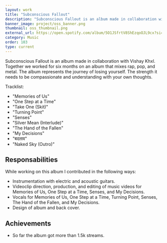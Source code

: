 ```yaml
---
layout: work
title: "Subconscious Fallout"
description: "Subconscious Fallout is an album made in collaboration with Vishay Khxl. Together we worked for six months on an album that mixes rap, pop, and metal."
banner_image: project/oss_banner.png
thumbnail: oss_thumbnail.png
external_url: https://open.spotify.com/album/5O1JSfrtV8ShEzqoOJL9cx?si=HvJS2nYpTlKclF4030KBiQ
category: Music
order: 103
type: current
---
```


Subconscious Fallout is an album made in collaboration with Vishay Khxl. Together we worked for six months on an album that mixes rap, pop, and metal.
The album represents the journey of losing yourself. The strength it needs to be compassionate and understanding with your own thoughts.

Tracklist:
- "Memories of Us"
- "One Step at a Time"
- "Take One (Skit)"
- "Turning Point"
- "Senses"
- "Silver Mean (Interlude)"
- "The Hand of the Fallen"
- "My Decisions"
- "बदलाव"
- "Naked Sky (Outro)"

## Responsabilities
While working on this album I contributed in the following ways:
- Instrumentation with electric and acoustic guitars.
- Videoclip direction, production, and editing of music videos for Memories of Us, One Step at a Time, Senses, and My Decisions.
- Vocals for Memories of Us, One Step at a Time, Turning Point, Senses, The Hand of the Fallen, and My Decisions.
- Design of album and back cover.

## Achievements
- So far the album got more than 1.5k streams.